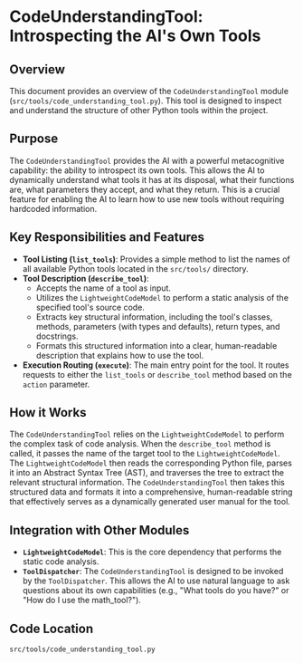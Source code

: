 # CodeUnderstandingTool: Introspecting the AI's Own Tools

## Overview

This document provides an overview of the `CodeUnderstandingTool` module (`src/tools/code_understanding_tool.py`). This tool is designed to inspect and understand the structure of other Python tools within the project.

## Purpose

The `CodeUnderstandingTool` provides the AI with a powerful metacognitive capability: the ability to introspect its own tools. This allows the AI to dynamically understand what tools it has at its disposal, what their functions are, what parameters they accept, and what they return. This is a crucial feature for enabling the AI to learn how to use new tools without requiring hardcoded information.

## Key Responsibilities and Features

*   **Tool Listing (`list_tools`)**: Provides a simple method to list the names of all available Python tools located in the `src/tools/` directory.
*   **Tool Description (`describe_tool`)**: 
    *   Accepts the name of a tool as input.
    *   Utilizes the `LightweightCodeModel` to perform a static analysis of the specified tool's source code.
    *   Extracts key structural information, including the tool's classes, methods, parameters (with types and defaults), return types, and docstrings.
    *   Formats this structured information into a clear, human-readable description that explains how to use the tool.
*   **Execution Routing (`execute`)**: The main entry point for the tool. It routes requests to either the `list_tools` or `describe_tool` method based on the `action` parameter.

## How it Works

The `CodeUnderstandingTool` relies on the `LightweightCodeModel` to perform the complex task of code analysis. When the `describe_tool` method is called, it passes the name of the target tool to the `LightweightCodeModel`. The `LightweightCodeModel` then reads the corresponding Python file, parses it into an Abstract Syntax Tree (AST), and traverses the tree to extract the relevant structural information. The `CodeUnderstandingTool` then takes this structured data and formats it into a comprehensive, human-readable string that effectively serves as a dynamically generated user manual for the tool.

## Integration with Other Modules

*   **`LightweightCodeModel`**: This is the core dependency that performs the static code analysis.
*   **`ToolDispatcher`**: The `CodeUnderstandingTool` is designed to be invoked by the `ToolDispatcher`. This allows the AI to use natural language to ask questions about its own capabilities (e.g., "What tools do you have?" or "How do I use the math_tool?").

## Code Location

`src/tools/code_understanding_tool.py`